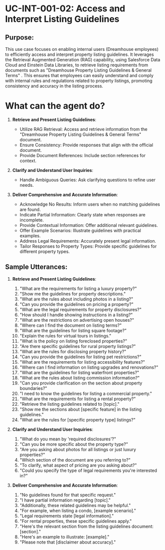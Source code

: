 # UC-INT-001-02: Access and Interpret Listing Guidelines

## Purpose:

This use case focuses on enabling internal users (Dreamhouse employees) to efficiently access and interpret property listing guidelines. It leverages the Retrieval Augmented Generation (RAG) capability, using Salesforce Data Cloud and Einstein Data Libraries, to retrieve listing requirements from documents such as "Dreamhouse Property Listing Guidelines & General Terms" . This ensures that employees can easily understand and comply with internal rules and regulations related to property listings, promoting consistency and accuracy in the listing process.

# What can the agent do?

1.  **Retrieve and Present Listing Guidelines**:

    - Utilize RAG Retrieval: Access and retrieve information from the "Dreamhouse Property Listing Guidelines & General Terms" document.
    - Ensure Consistency: Provide responses that align with the official document.
    - Provide Document References: Include section references for context.

2.  **Clarify and Understand User Inquiries**:

    - Handle Ambiguous Queries: Ask clarifying questions to refine user needs.

3.  **Deliver Comprehensive and Accurate Information**:

    - Acknowledge No Results: Inform users when no matching guidelines are found.
    - Indicate Partial Information: Clearly state when responses are incomplete.
    - Provide Contextual Information: Offer additional relevant guidelines.
    - Offer Example Scenarios: Illustrate guidelines with practical examples.
    - Address Legal Requirements: Accurately present legal information.
    - Tailor Responses to Property Types: Provide specific guidelines for different property types.

## Sample Utterances:

1.  **Retrieve and Present Listing Guidelines**:

    1. "What are the requirements for listing a luxury property?"
    2. "Show me the guidelines for property descriptions."
    3. "What are the rules about including photos in a listing?"
    4. "Can you provide the guidelines on pricing a property?"
    5. "What are the legal requirements for property disclosures?"
    6. "How should I handle showing instructions in a listing?"
    7. "What are the restrictions on advertising open houses?"
    8. "Where can I find the document on listing terms?"
    9. "What are the guidelines for listing square footage?"
    10. "Explain the rules for virtual tours in listings."
    11. "What is the policy on listing foreclosed properties?"
    12. "Are there specific guidelines for rural property listings?"
    13. "What are the rules for disclosing property history?"
    14. "Can you provide the guidelines for listing pet restrictions?"
    15. "What are the requirements for listing accessibility features?"
    16. "Where can I find information on listing upgrades and renovations?"
    17. "What are the guidelines for listing waterfront properties?"
    18. "What are the rules about listing commission information?"
    19. "Can you provide clarification on the section about property boundaries?"
    20. "I need to know the guidelines for listing a commercial property."
    21. "What are the requirements for listing a rental property?"
    22. "Retrieve the listing guidelines related to [topic]."
    23. "Show me the sections about [specific feature] in the listing guidelines."
    24. "What are the rules for [specific property type] listings?"

2.  **Clarify and Understand User Inquiries**:

    1. "What do you mean by 'required disclosures'?"
    2. "Can you be more specific about the property type?"
    3. "Are you asking about photos for all listings or just luxury properties?"
    4. "Which section of the document are you referring to?"
    5. "To clarify, what aspect of pricing are you asking about?"
    6. "Could you specify the type of legal requirements you're interested in?"

3.  **Deliver Comprehensive and Accurate Information**:

    1. "No guidelines found for that specific request."
    2. "I have partial information regarding [topic]."
    3. "Additionally, these related guidelines may be helpful."
    4. "For example, when listing a condo, [example scenario]."
    5. "Legal requirements state [legal information]."
    6. "For rental properties, these specific guidelines apply."
    7. "Here's the relevant section from the listing guidelines document: [section]."
    8. "Here's an example to illustrate: [example]."
    9. "Please note that [disclaimer about accuracy]."

